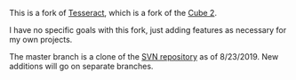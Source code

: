 This is a fork of [Tesseract](http://tesseract.gg/), which is a fork of the [Cube 2](http://cubeengine.com/).

I have no specific goals with this fork, just adding features as necessary for my own projects.

The master branch is a clone of the [SVN repository](http://websvn.tuxfamily.org/tesseract/main/) as of 8/23/2019. New additions will go on separate branches.
